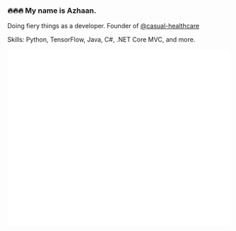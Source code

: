 ### 🔥🔥🔥 My name is Azhaan.

Doing fiery things as a developer. Founder of [@casual-healthcare](https://github.com/casual-healthcare)

Skills: Python, TensorFlow, Java, C#, .NET Core MVC, and more.

![Metrics](/github-metrics.svg)
